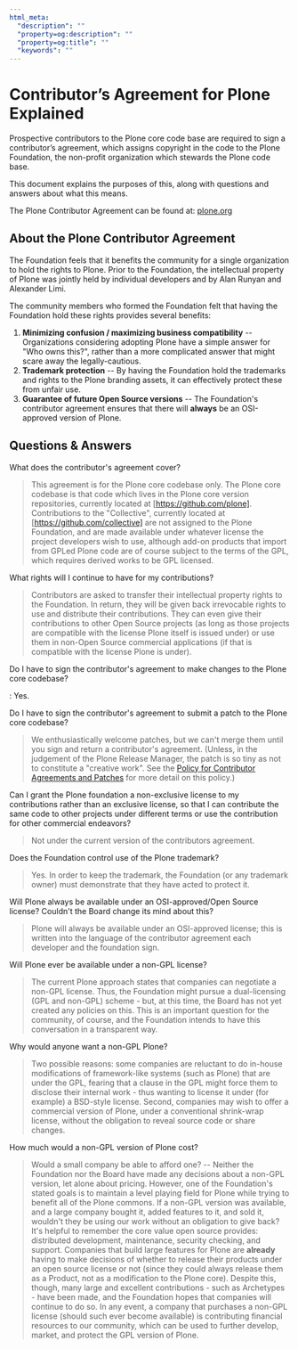 ```yaml
---
html_meta:
  "description": ""
  "property=og:description": ""
  "property=og:title": ""
  "keywords": ""
---
```


# Contributor’s Agreement for Plone Explained

Prospective contributors to the Plone core code base are required to sign a contributor’s agreement,
which assigns copyright in the code to the Plone Foundation, the non-profit organization which stewards the Plone code base.

This document explains the purposes of this, along with questions and answers about what this means.

The Plone Contributor Agreement can be found at:
[plone.org](https://plone.org/foundation/contributors-agreement)

## About the Plone Contributor Agreement

The Foundation feels that it benefits the community for a single organization to hold the rights to Plone.
Prior to the Foundation, the intellectual property of Plone was jointly held by individual developers and by Alan Runyan and Alexander Limi.

The community members who formed the Foundation felt that having the Foundation hold these rights provides several benefits:

1. **Minimizing confusion / maximizing business compatibility** --
   Organizations considering adopting Plone have a simple answer for "Who owns this?",
   rather than a more complicated answer that might scare away the legally-cautious.
2. **Trademark protection** --
   By having the Foundation hold the trademarks and rights to the Plone branding assets,
   it can effectively protect these from unfair use.
3. **Guarantee of future Open Source versions** --
   The Foundation's contributor agreement ensures that there will **always** be an OSI-approved version of Plone.

## Questions & Answers

What does the contributor's agreement cover?

> This agreement is for the Plone core codebase only.
> The Plone core codebase is that code which lives in the Plone core version repositories,
> currently located at [https://github.com/plone].
> Contributions to the "Collective",
> currently located at [https://github.com/collective] are not assigned to the Plone Foundation,
> and are made available under whatever license the project developers wish to use,
> although add-on products that import from GPLed Plone code are of course subject to the terms of the GPL,
> which requires derived works to be GPL licensed.

What rights will I continue to have for my contributions?

> Contributors are asked to transfer their intellectual property rights to the Foundation.
> In return,
> they will be given back irrevocable rights to use and distribute their contributions.
> They can even give their contributions to other Open Source projects
> (as long as those projects are compatible with the license Plone itself is issued under)
> or use them in non-Open Source commercial applications
> (if that is compatible with the license Plone is under).

Do I have to sign the contributor's agreement to make changes to the Plone core codebase?

: Yes.

Do I have to sign the contributor's agreement to submit a patch to the Plone core codebase?

> We enthusiastically welcome patches,
> but we can't merge them until you sign and return a contributor's agreement.
> (Unless, in the judgement of the Plone Release Manager, the patch is so tiny as not to constitute a "creative work".
> See the [Policy for Contributor Agreements and Patches] for more detail on this policy.)

Can I grant the Plone foundation a non-exclusive license to my contributions rather than an exclusive license,
so that I can contribute the same code to other projects under different terms or use the contribution for other commercial endeavors?

> Not under the current version of the contributors agreement.

Does the Foundation control use of the Plone trademark?

> Yes.
> In order to keep the trademark,
> the Foundation (or any trademark owner) must demonstrate that they have acted to protect it.

Will Plone always be available under an OSI-approved/Open Source license?
Couldn't the Board change its mind about this?

> Plone will always be available under an OSI-approved license;
> this is written into the language of the contributor agreement each developer and the foundation sign.

Will Plone ever be available under a non-GPL license?

> The current Plone approach states that companies can negotiate a non-GPL license.
> Thus,
> the Foundation might pursue a dual-licensing (GPL and non-GPL) scheme -
> but,
> at this time,
> the Board has not yet created any policies on this.
> This is an important question for the community,
> of course,
> and the Foundation intends to have this conversation in a transparent way.

Why would anyone want a non-GPL Plone?

> Two possible reasons:
> some companies are reluctant to do in-house modifications of framework-like systems (such as Plone) that are under the GPL,
> fearing that a clause in the GPL might force them to disclose their internal work -
> thus wanting to license it under (for example) a BSD-style license.
> Second,
> companies may wish to offer a commercial version of Plone,
> under a conventional shrink-wrap license,
> without the obligation to reveal source code or share changes.

How much would a non-GPL version of Plone cost?

> Would a small company be able to afford one? --
> Neither the Foundation nor the Board have made any decisions about a non-GPL version,
> let alone about pricing.
> However,
> one of the Foundation's stated goals is to maintain a level playing field for Plone while trying to benefit all of the Plone commons.
> If a non-GPL version was available,
> and a large company bought it,
> added features to it,
> and sold it,
> wouldn't they be using our work without an obligation to give back?
> It's helpful to remember the core value open source provides:
> distributed development,
> maintenance,
> security checking,
> and support.
> Companies that build large features for Plone are **already** having to make decisions of whether to release their products under an open source license or not
> (since they could always release them as a Product,
> not as a modification to the Plone core).
> Despite this,
> though,
> many large and excellent contributions - such as Archetypes -
> have been made,
> and the Foundation hopes that companies will continue to do so.
> In any event,
> a company that purchases a non-GPL license
> (should such ever become available)
> is contributing financial resources to our community,
> which can be used to further develop,
> market,
> and protect the GPL version of Plone.

[http://plone.org/foundation/contributors-agreement/agreement.pdf]: http://plone.org/foundation/contributors-agreement/agreement.pdf
[https://github.com/collective]: https://github.com/collective
[https://github.com/plone]: https://github.com/plone
[policy for contributor agreements and patches]: http://plone.org/foundation/materials/foundation-resolutions/patch-policy-052011
